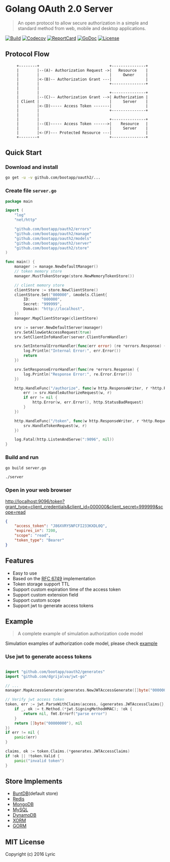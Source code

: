 # Golang OAuth 2.0 Server

> An open protocol to allow secure authorization in a simple and standard method from web, mobile and desktop applications.

[![Build][Build-Status-Image]][Build-Status-Url] [![Codecov][codecov-image]][codecov-url] [![ReportCard][reportcard-image]][reportcard-url] [![GoDoc][godoc-image]][godoc-url] [![License][license-image]][license-url]

## Protocol Flow

``` text
     +--------+                               +---------------+
     |        |--(A)- Authorization Request ->|   Resource    |
     |        |                               |     Owner     |
     |        |<-(B)-- Authorization Grant ---|               |
     |        |                               +---------------+
     |        |
     |        |                               +---------------+
     |        |--(C)-- Authorization Grant -->| Authorization |
     | Client |                               |     Server    |
     |        |<-(D)----- Access Token -------|               |
     |        |                               +---------------+
     |        |
     |        |                               +---------------+
     |        |--(E)----- Access Token ------>|    Resource   |
     |        |                               |     Server    |
     |        |<-(F)--- Protected Resource ---|               |
     +--------+                               +---------------+
```

## Quick Start

### Download and install

``` bash
go get -u -v github.com/bootapp/oauth2/...
```

### Create file `server.go`

``` go
package main

import (
	"log"
	"net/http"

	"github.com/bootapp/oauth2/errors"
	"github.com/bootapp/oauth2/manage"
	"github.com/bootapp/oauth2/models"
	"github.com/bootapp/oauth2/server"
	"github.com/bootapp/oauth2/store"
)

func main() {
	manager := manage.NewDefaultManager()
	// token memory store
	manager.MustTokenStorage(store.NewMemoryTokenStore())

	// client memory store
	clientStore := store.NewClientStore()
	clientStore.Set("000000", &models.Client{
		ID:     "000000",
		Secret: "999999",
		Domain: "http://localhost",
	})
	manager.MapClientStorage(clientStore)

	srv := server.NewDefaultServer(manager)
	srv.SetAllowGetAccessRequest(true)
	srv.SetClientInfoHandler(server.ClientFormHandler)

	srv.SetInternalErrorHandler(func(err error) (re *errors.Response) {
		log.Println("Internal Error:", err.Error())
		return
	})

	srv.SetResponseErrorHandler(func(re *errors.Response) {
		log.Println("Response Error:", re.Error.Error())
	})

	http.HandleFunc("/authorize", func(w http.ResponseWriter, r *http.Request) {
		err := srv.HandleAuthorizeRequest(w, r)
		if err != nil {
			http.Error(w, err.Error(), http.StatusBadRequest)
		}
	})

	http.HandleFunc("/token", func(w http.ResponseWriter, r *http.Request) {
		srv.HandleTokenRequest(w, r)
	})

	log.Fatal(http.ListenAndServe(":9096", nil))
}

```

### Build and run

``` bash
go build server.go

./server
```

### Open in your web browser

[http://localhost:9096/token?grant_type=client_credentials&client_id=000000&client_secret=999999&scope=read](http://localhost:9096/token?grant_type=client_credentials&client_id=000000&client_secret=999999&scope=read)

``` json
{
    "access_token": "J86XVRYSNFCFI233KXDL0Q",
    "expires_in": 7200,
    "scope": "read",
    "token_type": "Bearer"
}
```

## Features

* Easy to use
* Based on the [RFC 6749](https://tools.ietf.org/html/rfc6749) implementation
* Token storage support TTL
* Support custom expiration time of the access token
* Support custom extension field
* Support custom scope
* Support jwt to generate access tokens

## Example

> A complete example of simulation authorization code model

Simulation examples of authorization code model, please check [example](/example)

### Use jwt to generate access tokens

```go

import "github.com/bootapp/oauth2/generates"
import "github.com/dgrijalva/jwt-go"

// ...
manager.MapAccessGenerate(generates.NewJWTAccessGenerate([]byte("00000000"), jwt.SigningMethodHS512))

// Verify jwt access token
token, err := jwt.ParseWithClaims(access, &generates.JWTAccessClaims{}, func(t *jwt.Token) (interface{}, error) {
	if _, ok := t.Method.(*jwt.SigningMethodHMAC); !ok {
		return nil, fmt.Errorf("parse error")
	}
	return []byte("00000000"), nil
})
if err != nil {
	panic(err)
}

claims, ok := token.Claims.(*generates.JWTAccessClaims)
if !ok || !token.Valid {
	panic("invalid token")
}
```

## Store Implements

* [BuntDB](https://github.com/tidwall/buntdb)(default store)
* [Redis](https://github.com/go-oauth2/redis)
* [MongoDB](https://github.com/go-oauth2/mongo)
* [MySQL](https://github.com/go-oauth2/mysql)
* [DynamoDB](https://github.com/contamobi/go-oauth2-dynamodb)
* [XORM](https://github.com/techknowlogick/go-oauth2-xorm)
* [GORM](https://github.com/techknowlogick/go-oauth2-gorm)

## MIT License

  Copyright (c) 2016 Lyric

[Build-Status-Url]: https://travis-ci.org/go-oauth2/oauth2
[Build-Status-Image]: https://travis-ci.org/go-oauth2/oauth2.svg?branch=master
[codecov-url]: https://codecov.io/gh/go-oauth2/oauth2
[codecov-image]: https://codecov.io/gh/go-oauth2/oauth2/branch/master/graph/badge.svg
[reportcard-url]: https://goreportcard.com/report/github.com/bootapp/oauth2
[reportcard-image]: https://goreportcard.com/badge/github.com/bootapp/oauth2
[godoc-url]: https://godoc.org/github.com/bootapp/oauth2
[godoc-image]: https://godoc.org/github.com/bootapp/oauth2?status.svg
[license-url]: http://opensource.org/licenses/MIT
[license-image]: https://img.shields.io/npm/l/express.svg

